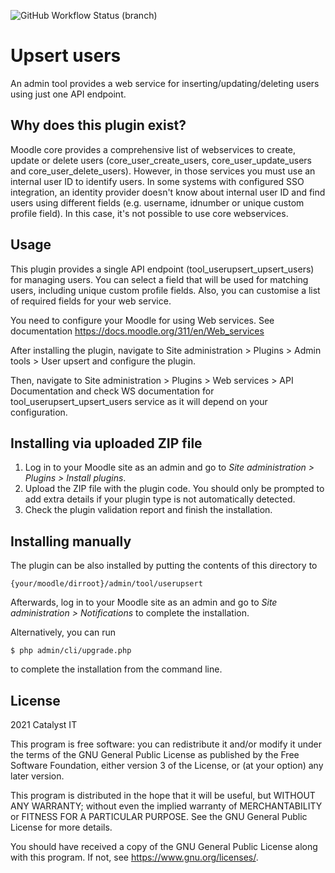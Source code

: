 ![GitHub Workflow Status (branch)](https://img.shields.io/github/actions/workflow/status/catalyst/moodle-tool_userupsert/ci.yml?branch=MOODLE_39_STABLE)

# Upsert users #

An admin tool provides a web service for inserting/updating/deleting users using just one API endpoint.

## Why does this plugin exist? ##

Moodle core provides a comprehensive list of webservices to create, update or delete users (core_user_create_users, 
core_user_update_users and core_user_delete_users). However, in those services you must use an internal user ID 
to identify users. In some systems with configured SSO integration, an identity provider doesn't know about internal 
user ID and find users using different fields (e.g. username, idnumber or unique custom profile field). In this case,
it's not possible to use core webservices. 

## Usage ##

This plugin provides a single API endpoint (tool_userupsert_upsert_users) for managing users. You can select a field 
that will be used for matching users, including unique custom profile fields. Also, you can customise a list of required
fields for your web service. 

You need to configure your Moodle for using Web services. See documentation https://docs.moodle.org/311/en/Web_services

After installing the plugin, navigate to Site administration > Plugins > Admin tools > User upsert and configure the 
plugin.

Then, navigate to Site administration > Plugins > Web services > API Documentation and check WS documentation for 
tool_userupsert_upsert_users service as it will depend on your configuration.

## Installing via uploaded ZIP file ##

1. Log in to your Moodle site as an admin and go to _Site administration >
   Plugins > Install plugins_.
2. Upload the ZIP file with the plugin code. You should only be prompted to add
   extra details if your plugin type is not automatically detected.
3. Check the plugin validation report and finish the installation.

## Installing manually ##

The plugin can be also installed by putting the contents of this directory to

    {your/moodle/dirroot}/admin/tool/userupsert

Afterwards, log in to your Moodle site as an admin and go to _Site administration >
Notifications_ to complete the installation.

Alternatively, you can run

    $ php admin/cli/upgrade.php

to complete the installation from the command line.

## License ##

2021 Catalyst IT

This program is free software: you can redistribute it and/or modify it under
the terms of the GNU General Public License as published by the Free Software
Foundation, either version 3 of the License, or (at your option) any later
version.

This program is distributed in the hope that it will be useful, but WITHOUT ANY
WARRANTY; without even the implied warranty of MERCHANTABILITY or FITNESS FOR A
PARTICULAR PURPOSE.  See the GNU General Public License for more details.

You should have received a copy of the GNU General Public License along with
this program.  If not, see <https://www.gnu.org/licenses/>.

